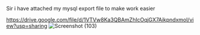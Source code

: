 Sir i have attached my mysql export file to make work easier


https://drive.google.com/file/d/1VTVw8Ka3QBAmZhIcOqjGX7Aikpndxmol/view?usp=sharing
![Screenshot (103)](https://user-images.githubusercontent.com/67233092/161414591-f94bc751-3ca8-4be5-8816-53a004fc49ae.png)
